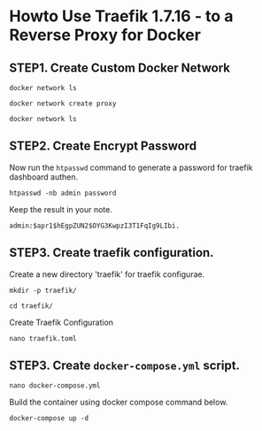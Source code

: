 # Howto Use Traefik 1.7.16 - to a Reverse Proxy for Docker

## STEP1. Create Custom Docker Network

`docker network ls`

`docker network create proxy`

`docker network ls`

## STEP2. Create Encrypt Password
Now run the `htpasswd` command to generate a password for traefik dashboard authen.

`htpasswd -nb admin password`

Keep the result in your note.

`admin:$apr1$hEgpZUN2$OYG3KwpzI3T1FqIg9LIbi.`

## STEP3. Create traefik configuration.
Create a new directory 'traefik' for traefik configurae.

`mkdir -p traefik/`

`cd traefik/`

Create Traefik Configuration

`nano traefik.toml`

## STEP3. Create `docker-compose.yml` script.
`nano docker-compose.yml`

Build the container using docker compose command below.

`docker-compose up -d`
